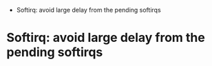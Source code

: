 + Softirq: avoid large delay from the pending softirqs


# Softirq: avoid large delay from the pending softirqs
